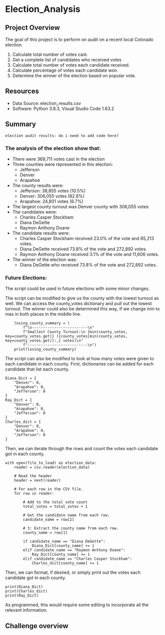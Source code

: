 # Election_Analysis

## Project Overview
The goal of this project is to perform on audit on a recent local Colorado election.

1. Calculate total number of votes cast.
2. Get a complete list of candidates who received votes
3. Calculate total number of votes each candidate received.
4. Calculate percentage of votes each candidate won.
5. Determine the winner of the election based on popular vote.

## Resources
- Data Source: election_results.csv
- Software: Python 3.8.3, Visual Studio Code 1.63.2

## Summary
```
election audit results: do i need to add code here?
```

### The analysis of the election show that:
- There were 369,711 votes cast in the election
- Three counties were represented in this election:
  - Jefferson
  - Denver
  - Arapahoe
- The county results were:
  - Jefferson: 38,855 votes (10.5%)
  - Denver: 306,055 votes (82.8%)
  - Arapahoe: 24,801 votes (6.7%)
- The largest county turnout was Denver county with 306,055 votes
- The candidates were:
  - Charles Casper Stockham
  - Diana DeGette
  - Raymon Anthony Doane
- The candidate results were:
  - Charles Casper Stockham received 23.0% of the vote and 85,213 votes.
  - Diana DeGette received 73.8% of the vote and 272,892 votes.
  - Raymon Anthony Doane received 3.1% of the vote and 11,606 votes.
- The winner of the election was:
  - Diana DeGette who received 73.8% of the vote and 272,892 votes.
### Future Elections:
The script could be used in future elections with some minor changes.

The script can be modified to give us the county with the lowest turnout as well. We can access the county_votes dictionary and pull out the lowest turnout. The winner could also be determined this way, if we change min to max in both places in the middle line.

```
    losing_county_summary = (
        f"\n-------------------------\n"
        f"Smallest County Turnout:\n {min(county_votes, key=county_votes.get)} ({county_votes[min(county_votes, key=county_votes.get)]:,} votes)\n"
        f"---------------------------\n")
    print(losing_county_summary)

```

The script can also be modified to look at how many votes were given to each candidate in each county. First, dictionaries can be added for each candidate that list each county.

```
Diana_Dict = {
    "Denver": 0,
    "Arapahoe": 0,
    "Jefferson": 0
}
Ray_Dict = {
    "Denver": 0,
    "Arapahoe": 0,
    "Jefferson": 0
}
Charles_dict = {
    "Denver": 0,
    "Arapahoe": 0,
    "Jefferson": 0
}
```
Then, we can iterate through the rows and count the votes each candidate got in each county.

```
with open(file_to_load) as election_data:
    reader = csv.reader(election_data)

    # Read the header
    header = next(reader)

    # For each row in the CSV file.
    for row in reader:

        # Add to the total vote count
        total_votes = total_votes + 1

        # Get the candidate name from each row.
        candidate_name = row[2]

        # 3: Extract the county name from each row.
        county_name = row[1]

        if candidate_name == "Diana DeGette":
            Diana_Dict[county_name] += 1
        elif candidate_name == "Raymon Anthony Doane":
            Ray_Dict[county_name] += 1
        elif candidate_name == "Charles Casper Stockham":
            Charles_dict[county_name] += 1

```

Then, we can format, if desired, or simply print out the votes each candidate got in each county.

```
print(Diana_Dict)
print(Charles_dict)
print(Ray_Dict)
```

As programmed, this would require some editing to incorporate all the relevant information.



## Challenge overview

